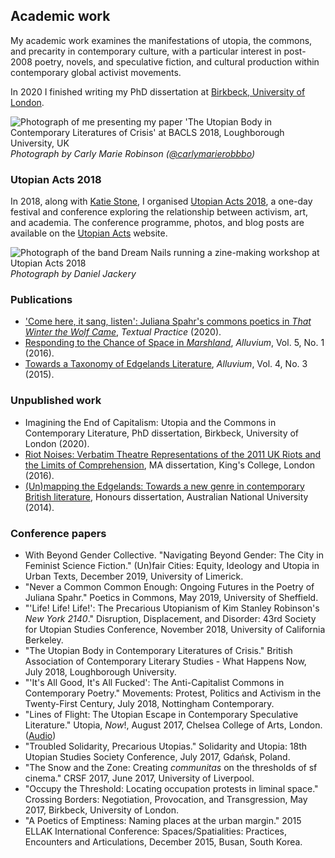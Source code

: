 ## Academic work

My academic work examines the manifestations of utopia, the commons, and precarity in contemporary culture, with a particular interest in post-2008 poetry, novels, and speculative fiction, and cultural production within contemporary global activist movements.

In 2020 I finished writing my PhD dissertation at [Birkbeck, University of London](http://www.bbk.ac.uk/arts/research/research-students/english-and-humanities/Raphael-Kabo).

![Photograph of me presenting my paper 'The Utopian Body in Contemporary Literatures of Crisis' at BACLS 2018, Loughborough University, UK](/assets/BACLS-2018.jpg)
*Photograph by Carly Marie Robinson ([@carlymarierobbbo](https://twitter.com/carlymarierobbo))*

### Utopian Acts 2018

In 2018, along with [Katie Stone](https://twitter.com/cyborg_feminist), I organised [Utopian Acts 2018](http://utopia.ac/events/utopian-acts-2018/), a one-day festival and conference exploring the relationship between activism, art, and academia. The conference programme, photos, and blog posts are available on the [Utopian Acts](http://utopia.ac/) website.

![Photograph of the band Dream Nails running a zine-making workshop at Utopian Acts 2018](/assets/utopian-acts.jpg)
*Photograph by Daniel Jackery*

### Publications

* ['Come here, it sang, listen': Juliana Spahr's commons poetics in _That Winter the Wolf Came_](https://doi.org/10.1080/0950236X.2020.1786716), _Textual Practice_ (2020).
* [Responding to the Chance of Space in _Marshland_](http://dx.doi.org/10.7766/alluvium.v5.1.01), _Alluvium_, Vol. 5, No. 1 (2016).
* [Towards a Taxonomy of Edgelands Literature](http://dx.doi.org/10.7766/alluvium.v4.3.01), _Alluvium_, Vol. 4, No. 3 (2015).

### Unpublished work

* Imagining the End of Capitalism: Utopia and the Commons in Contemporary Literature, PhD dissertation, Birkbeck, University of London (2020).
* [Riot Noises: Verbatim Theatre Representations of the 2011 UK Riots and the Limits of Comprehension](/assets/Raphael-Kabo-Riot-Noises.pdf), MA dissertation, King's College, London (2016).
* [(Un)mapping the Edgelands: Towards a new genre in contemporary British literature](/assets/Unmapping-the-Edgelands-Raphael-Kabo.pdf), Honours dissertation, Australian National University (2014).

### Conference papers

* With Beyond Gender Collective. "Navigating Beyond Gender: The City in Feminist Science Fiction." (Un)fair Cities: Equity, Ideology and Utopia in Urban Texts, December 2019, University of Limerick.
* "Never a Common Common Enough: Ongoing Futures in the Poetry of Juliana Spahr." Poetics in Commons, May 2019, University of Sheffield.
* "'Life! Life! Life!': The Precarious Utopianism of Kim Stanley Robinson's _New York 2140_." Disruption, Displacement, and Disorder: 43rd Society for Utopian Studies Conference, November 2018, University of California Berkeley.
* "The Utopian Body in Contemporary Literatures of Crisis." British Association of Contemporary Literary Studies - What Happens Now, July 2018, Loughborough University.
* "'It's All Good, It's All Fucked': The Anti-Capitalist Commons in Contemporary Poetry." Movements: Protest, Politics and Activism in the Twenty-First Century, July 2018, Nottingham Contemporary.
* "Lines of Flight: The Utopian Escape in Contemporary Speculative Literature." Utopia, _Now_!, August 2017, Chelsea College of Arts, London. (<a href="https://archive.org/details/UtopiaNow2017/10UtopianowDay3CarolineEdwardsRaphaelKabo.mp3">Audio</a>)
* "Troubled Solidarity, Precarious Utopias." Solidarity and Utopia: 18th Utopian Studies Society Conference, July 2017, Gdańsk, Poland.
* "The Snow and the Zone: Creating _communitas_ on the thresholds of sf cinema." CRSF 2017, June 2017, University of Liverpool.
* "Occupy the Threshold: Locating occupation protests in liminal space." Crossing Borders: Negotiation, Provocation, and Transgression, May 2017, Birkbeck, University of London.
* "A Poetics of Emptiness: Naming places at the urban margin." 2015 ELLAK International Conference: Spaces/Spatialities: Practices, Encounters and Articulations, December 2015, Busan, South Korea.
